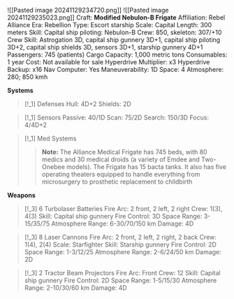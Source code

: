 ![[Pasted image 20241129234720.png]]
![[Pasted image 20241129235023.png]]
Craft: **Modified Nebulon-B Frigate**
Affiliation: Rebel Alliance
Era: Rebellion
Type: Escort starship
Scale: Capital
Length: 300 meters
Skill: Capital ship piloting: Nebulon-B
Crew: 850, skeleton: 307/+10
Crew Skill: Astrogation 3D, capital ship gunnery 3D+1, capital ship piloting 3D+2, capital ship shields 3D, sensors 3D+1, starship gunnery 4D+1
Passengers: 745 (patients)
Cargo Capacity: 1,000 metric tons
Consumables: 1 year
Cost: Not available for sale
Hyperdrive Multiplier: x3
Hyperdrive Backup: x16
Nav Computer: Yes
Maneuverability: 1D
Space: 4
Atmosphere: 280; 850 kmh

**Systems**
> [!_1] Defenses
> Hull: 4D+2
> Shields: 2D

> [!_1] Sensors
> Passive: 40/1D
> Scan: 75/2D
> Search: 150/3D
> Focus: 4/4D+2

> [!_1] Med Systems
> > **Note:** The Alliance Medical Frigate has 745 beds, with 80 medics and 30 medical droids (a variety of Emdee and Two- Onebee models). The Frigate has 15 bacta tanks. It also has five operating theaters equipped to handle everything from microsurgery to prosthetic replacement to childbirth

**Weapons**
> [!_3] 6 Turbolaser Batteries
> Fire Arc: 2 front, 2 left, 2 right
> Crew: 1(3), 4(3)
> Skill: Capital ship gunnery
> Fire Control: 3D
> Space Range: 3-15/35/75
> Atmosphere Range: 6-30/70/150 km
> Damage: 4D

> [!_3] 8 Laser Cannons
> Fire Arc: 2 front, 2 left, 2 right, 2 back
> Crew: 1(4), 2(4)
> Scale: Starfighter
> Skill: Starship gunnery
> Fire Control: 2D
> Space Range: 1-3/12/25
> Atmosphere Range: 2-6/24/50 km
> Damage: 2D

> [!_3] 2 Tractor Beam Projectors
> Fire Arc: Front
> Crew: 12
> Skill: Capital ship gunnery
> Fire Control: 2D
> Space Range: 1-5/15/30
> Atmosphere Range: 2-10/30/60 km
> Damage: 4D

